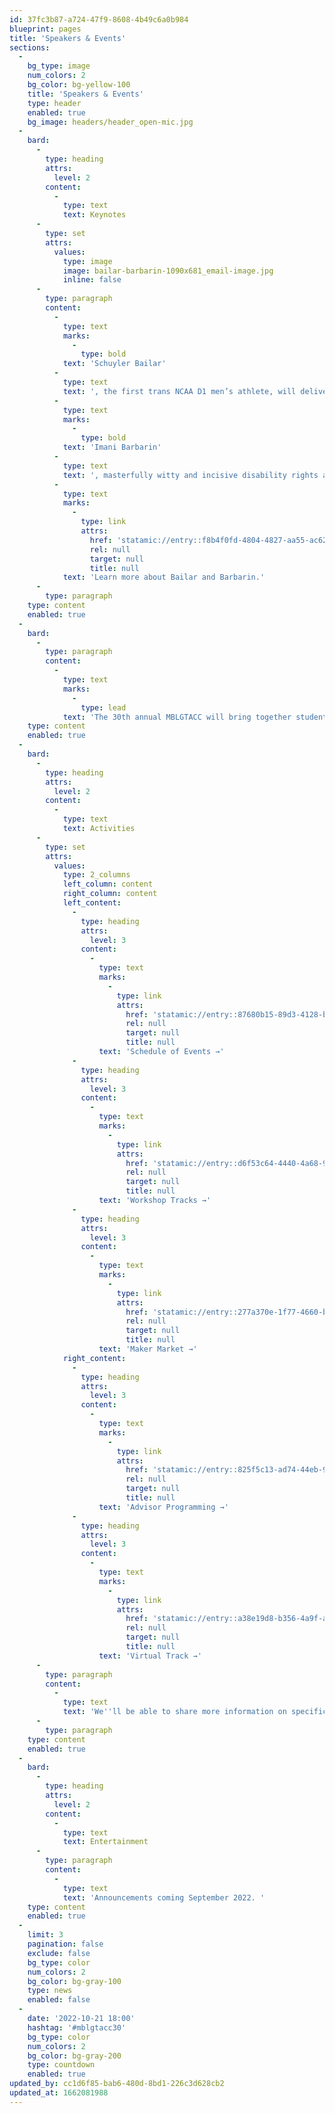 ```yaml
---
id: 37fc3b87-a724-47f9-8608-4b49c6a0b984
blueprint: pages
title: 'Speakers & Events'
sections:
  -
    bg_type: image
    num_colors: 2
    bg_color: bg-yellow-100
    title: 'Speakers & Events'
    type: header
    enabled: true
    bg_image: headers/header_open-mic.jpg
  -
    bard:
      -
        type: heading
        attrs:
          level: 2
        content:
          -
            type: text
            text: Keynotes
      -
        type: set
        attrs:
          values:
            type: image
            image: bailar-barbarin-1090x681_email-image.jpg
            inline: false
      -
        type: paragraph
        content:
          -
            type: text
            marks:
              -
                type: bold
            text: 'Schuyler Bailar'
          -
            type: text
            text: ', the first trans NCAA D1 men’s athlete, will deliver the Friday keynote. '
          -
            type: text
            marks:
              -
                type: bold
            text: 'Imani Barbarin'
          -
            type: text
            text: ', masterfully witty and incisive disability rights activist, will address conference attendees on Saturday. '
          -
            type: text
            marks:
              -
                type: link
                attrs:
                  href: 'statamic://entry::f8b4f0fd-4804-4827-aa55-ac6271ea9d2a'
                  rel: null
                  target: null
                  title: null
            text: 'Learn more about Bailar and Barbarin.'
      -
        type: paragraph
    type: content
    enabled: true
  -
    bard:
      -
        type: paragraph
        content:
          -
            type: text
            marks:
              -
                type: lead
            text: 'The 30th annual MBLGTACC will bring together students, makers, thought leaders, advisors and staff, artists, and more. Keep an eye on this space as we continue to confirm programming, and sign-up for email updates using the form at the bottom of this page.'
    type: content
    enabled: true
  -
    bard:
      -
        type: heading
        attrs:
          level: 2
        content:
          -
            type: text
            text: Activities
      -
        type: set
        attrs:
          values:
            type: 2_columns
            left_column: content
            right_column: content
            left_content:
              -
                type: heading
                attrs:
                  level: 3
                content:
                  -
                    type: text
                    marks:
                      -
                        type: link
                        attrs:
                          href: 'statamic://entry::87680b15-89d3-4128-b22c-532f8f4ea4b0'
                          rel: null
                          target: null
                          title: null
                    text: 'Schedule of Events →'
              -
                type: heading
                attrs:
                  level: 3
                content:
                  -
                    type: text
                    marks:
                      -
                        type: link
                        attrs:
                          href: 'statamic://entry::d6f53c64-4440-4a68-9b6c-d18fff3d6834'
                          rel: null
                          target: null
                          title: null
                    text: 'Workshop Tracks →'
              -
                type: heading
                attrs:
                  level: 3
                content:
                  -
                    type: text
                    marks:
                      -
                        type: link
                        attrs:
                          href: 'statamic://entry::277a370e-1f77-4660-b9e0-17e7873a7443'
                          rel: null
                          target: null
                          title: null
                    text: 'Maker Market →'
            right_content:
              -
                type: heading
                attrs:
                  level: 3
                content:
                  -
                    type: text
                    marks:
                      -
                        type: link
                        attrs:
                          href: 'statamic://entry::825f5c13-ad74-44eb-9bfb-7e33a22c49e4'
                          rel: null
                          target: null
                          title: null
                    text: 'Advisor Programming →'
              -
                type: heading
                attrs:
                  level: 3
                content:
                  -
                    type: text
                    marks:
                      -
                        type: link
                        attrs:
                          href: 'statamic://entry::a38e19d8-b356-4a9f-af80-dfdc71f8d76d'
                          rel: null
                          target: null
                          title: null
                    text: 'Virtual Track →'
      -
        type: paragraph
        content:
          -
            type: text
            text: 'We''ll be able to share more information on specific workshops in late September when session descriptions are final.'
      -
        type: paragraph
    type: content
    enabled: true
  -
    bard:
      -
        type: heading
        attrs:
          level: 2
        content:
          -
            type: text
            text: Entertainment
      -
        type: paragraph
        content:
          -
            type: text
            text: 'Announcements coming September 2022. '
    type: content
    enabled: true
  -
    limit: 3
    pagination: false
    exclude: false
    bg_type: color
    num_colors: 2
    bg_color: bg-gray-100
    type: news
    enabled: false
  -
    date: '2022-10-21 18:00'
    hashtag: '#mblgtacc30'
    bg_type: color
    num_colors: 2
    bg_color: bg-gray-200
    type: countdown
    enabled: true
updated_by: cc1d6f85-bab6-480d-8bd1-226c3d628cb2
updated_at: 1662081988
---
```

